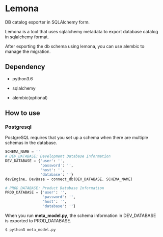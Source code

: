 # Lemona

DB catalog exporter in SQLAlchemy form.

Lemona is a tool that uses sqlalchemy metadata to export database catalog in sqlalchemy format.



After exporting the db schema using lemona, you can use alembic to manage the migration.



## Dependency

- python3.6 


- sqlalchemy
- alembic(optional)




## How to use

### Postgresql

PostgreSQL requires that you set up a schema when there are multiple schemas in the database.

```python
SCHEMA_NAME = ''
# DEV_DATABASE: Development Database Information
DEV_DATABASE = {'user': '',
                'password': '',
                'host': '',
                'database': ''}
devEngine, DevBase = connect_db(DEV_DATABASE, SCHEMA_NAME)

# PROD_DATABASE: Product Database Information
PROD_DATABASE = {'user': '',
                 'password': '',
                 'host': '',
                 'database': ''}
```

When you run **meta_model.py**, the schema information in DEV_DATABASE is exported to PROD_DATABASE.

```shell
$ python3 meta_model.py
```



















